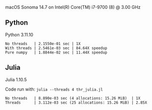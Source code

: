 macOS Sonoma 14.7 on Intel(R) Core(TM) i7-9700 (8) @ 3.00 GHz

## Python

Python 3.11.10

```
No threads   | 2.1550e-01 sec | 1X
With threads | 2.5461e-03 sec | 84.64X speedup
Pure numpy   | 1.8844e-02 sec | 11.44X speedup
```

## Julia

Julia 1.10.5

Code run with: `julia --threads 4 thr_julia.jl`

```
No threads   | 8.890e-03 sec (4 allocations: 15.26 MiB)  | 1X
Threads      | 3.112e-03 sec (25 allocations: 15.26 MiB) | 2.85X

